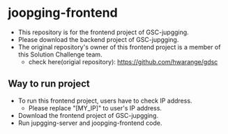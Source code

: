 # joopging-frontend
- This repository is for the frontend project of GSC-jupgging.
- Please download the backend project of GSC-jupgging.
- The original repository's owner of this frontend project is a member of this Solution Challenge team.
  - check here(origial repository): https://github.com/hwarange/gdsc

## Way to run project
- To run this frontend project, users have to check IP address.
  - Please replace "[MY_IP]" to user's IP address.
- Download the frontend project of GSC-jupgging.
- Run jupgging-server and joopging-frontend code.
